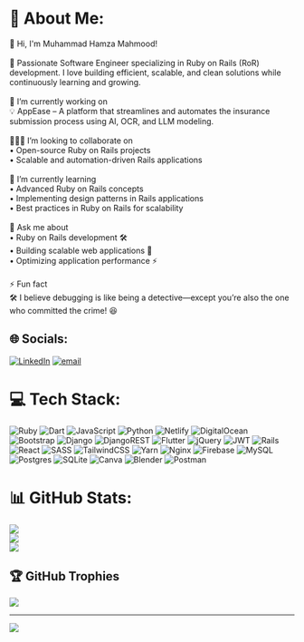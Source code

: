 # 💫 About Me:
👋 Hi, I'm Muhammad Hamza Mahmood!<br><br>🚀 Passionate Software Engineer specializing in Ruby on Rails (RoR) development. I love building efficient, scalable, and clean solutions while continuously learning and growing.<br><br>🔭 I’m currently working on<br>💡 AppEase – A platform that streamlines and automates the insurance submission process using AI, OCR, and LLM modeling.<br><br>🧑‍🤝‍🧑 I’m looking to collaborate on<br>	•	Open-source Ruby on Rails projects<br>	•	Scalable and automation-driven Rails applications<br><br>🌱 I’m currently learning<br>	•	Advanced Ruby on Rails concepts<br>	•	Implementing design patterns in Rails applications<br>	•	Best practices in Ruby on Rails for scalability<br><br>💬 Ask me about<br>	•	Ruby on Rails development 🛠️<br>	•	Building scalable web applications 🚀<br>	•	Optimizing application performance ⚡<br><br>⚡ Fun fact<br>🛠️ I believe debugging is like being a detective—except you’re also the one who committed the crime! 😆


## 🌐 Socials:
[![LinkedIn](https://img.shields.io/badge/LinkedIn-%230077B5.svg?logo=linkedin&logoColor=white)](https://linkedin.com/in/https://www.linkedin.com/in/muhammad-hamza-mahmood/) [![email](https://img.shields.io/badge/Email-D14836?logo=gmail&logoColor=white)](mailto:mhamzamahmood5@gmail.com) 

# 💻 Tech Stack:
![Ruby](https://img.shields.io/badge/ruby-%23CC342D.svg?style=for-the-badge&logo=ruby&logoColor=white) ![Dart](https://img.shields.io/badge/dart-%230175C2.svg?style=for-the-badge&logo=dart&logoColor=white) ![JavaScript](https://img.shields.io/badge/javascript-%23323330.svg?style=for-the-badge&logo=javascript&logoColor=%23F7DF1E) ![Python](https://img.shields.io/badge/python-3670A0?style=for-the-badge&logo=python&logoColor=ffdd54) ![Netlify](https://img.shields.io/badge/netlify-%23000000.svg?style=for-the-badge&logo=netlify&logoColor=#00C7B7) ![DigitalOcean](https://img.shields.io/badge/DigitalOcean-%230167ff.svg?style=for-the-badge&logo=digitalOcean&logoColor=white) ![Bootstrap](https://img.shields.io/badge/bootstrap-%238511FA.svg?style=for-the-badge&logo=bootstrap&logoColor=white) ![Django](https://img.shields.io/badge/django-%23092E20.svg?style=for-the-badge&logo=django&logoColor=white) ![DjangoREST](https://img.shields.io/badge/DJANGO-REST-ff1709?style=for-the-badge&logo=django&logoColor=white&color=ff1709&labelColor=gray) ![Flutter](https://img.shields.io/badge/Flutter-%2302569B.svg?style=for-the-badge&logo=Flutter&logoColor=white) ![jQuery](https://img.shields.io/badge/jquery-%230769AD.svg?style=for-the-badge&logo=jquery&logoColor=white) ![JWT](https://img.shields.io/badge/JWT-black?style=for-the-badge&logo=JSON%20web%20tokens) ![Rails](https://img.shields.io/badge/rails-%23CC0000.svg?style=for-the-badge&logo=ruby-on-rails&logoColor=white) ![React](https://img.shields.io/badge/react-%2320232a.svg?style=for-the-badge&logo=react&logoColor=%2361DAFB) ![SASS](https://img.shields.io/badge/SASS-hotpink.svg?style=for-the-badge&logo=SASS&logoColor=white) ![TailwindCSS](https://img.shields.io/badge/tailwindcss-%2338B2AC.svg?style=for-the-badge&logo=tailwind-css&logoColor=white) ![Yarn](https://img.shields.io/badge/yarn-%232C8EBB.svg?style=for-the-badge&logo=yarn&logoColor=white) ![Nginx](https://img.shields.io/badge/nginx-%23009639.svg?style=for-the-badge&logo=nginx&logoColor=white) ![Firebase](https://img.shields.io/badge/firebase-a08021?style=for-the-badge&logo=firebase&logoColor=ffcd34) ![MySQL](https://img.shields.io/badge/mysql-4479A1.svg?style=for-the-badge&logo=mysql&logoColor=white) ![Postgres](https://img.shields.io/badge/postgres-%23316192.svg?style=for-the-badge&logo=postgresql&logoColor=white) ![SQLite](https://img.shields.io/badge/sqlite-%2307405e.svg?style=for-the-badge&logo=sqlite&logoColor=white) ![Canva](https://img.shields.io/badge/Canva-%2300C4CC.svg?style=for-the-badge&logo=Canva&logoColor=white) ![Blender](https://img.shields.io/badge/blender-%23F5792A.svg?style=for-the-badge&logo=blender&logoColor=white) ![Postman](https://img.shields.io/badge/Postman-FF6C37?style=for-the-badge&logo=postman&logoColor=white)
# 📊 GitHub Stats:
![](https://github-readme-stats.vercel.app/api?username=hamza5999&theme=radical&hide_border=false&include_all_commits=true&count_private=false)<br/>
![](https://github-readme-streak-stats.herokuapp.com/?user=hamza5999&theme=radical&hide_border=false)<br/>
![](https://github-readme-stats.vercel.app/api/top-langs/?username=hamza5999&theme=radical&hide_border=false&include_all_commits=true&count_private=false&layout=compact)

## 🏆 GitHub Trophies
![](https://github-profile-trophy.vercel.app/?username=hamza5999&theme=radical&no-frame=false&no-bg=true&margin-w=4)

---
[![](https://visitcount.itsvg.in/api?id=hamza5999&icon=0&color=0)](https://visitcount.itsvg.in)

<!-- Proudly created with GPRM ( https://gprm.itsvg.in ) -->
